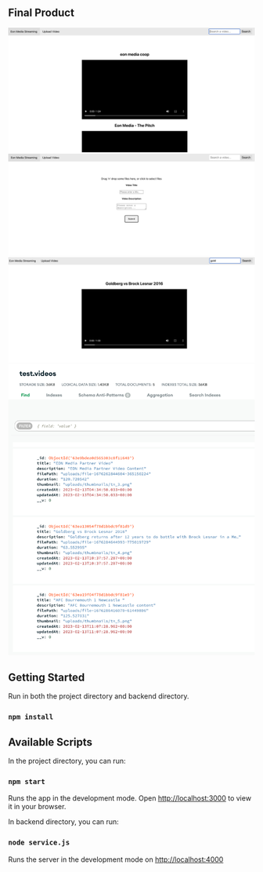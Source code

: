 ## Final Product
![alt text](/carousels.png)
![alt text](/upload.png)
![alt text](/filter.png)
![alt text](/database.png)

## Getting Started

Run in both the project directory and backend directory.
### `npm install` 

## Available Scripts

In the project directory, you can run:

### `npm start`

Runs the app in the development mode.
Open [http://localhost:3000](http://localhost:3000) to view it in your browser.

In backend directory, you can run:

### `node service.js`

Runs the server in the development mode on [http://localhost:4000](http://localhost:3000)

